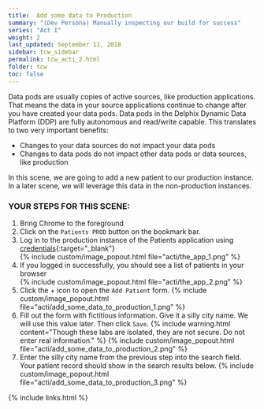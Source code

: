 ```yaml
---
title:  Add some data to Production
summary: "(Dev Persona) Manually inspecting our build for success"
series: "Act I"
weight: 2
last_updated: September 11, 2018
sidebar: tcw_sidebar
permalink: tcw_acti_2.html
folder: tcw
toc: false
---
```


Data pods are usually copies of active sources, like production applications. That means the data in your source applications continue to change after you have created your data pods. Data pods in the Delphix Dynamic Data Platform (DDP) are fully autonomous and read/write capable. This translates to two very important benefits:

* Changes to your data sources do not impact your data pods
* Changes to data pods do not impact other data pods or data sources, like production

In this scene, we are going to add a new patient to our production instance. In a later scene, we will leverage this data in the non-production instances.

### YOUR STEPS FOR THIS SCENE:

1. Bring Chrome to the foreground
2. Click on the `Patients PROD` button on the bookmark bar.
3. Log in to the production instance of the Patients application using [credentials](credentials.html){:target="_blank"}  
    {% include custom/image_popout.html file="acti/the_app_1.png" %}
4. If you logged in successfully, you should see a list of patients in your browser  
    {% include custom/image_popout.html file="acti/the_app_2.png" %}
5. Click the + icon to open the `Add Patient` form.
   {% include custom/image_popout.html file="acti/add_some_data_to_production_1.png" %}
6. Fill out the form with fictitious information. Give it a silly city name. We will use this value later. Then click `Save`.
   {% include warning.html content="Though these labs are isolated, they are not secure. Do not enter real information." %}
   {% include custom/image_popout.html file="acti/add_some_data_to_production_2.png" %}
7. Enter the silly city name from the previous step into the search field. Your patient record should show in the search results below. 
   {% include custom/image_popout.html file="acti/add_some_data_to_production_3.png" %}

{% include links.html %}